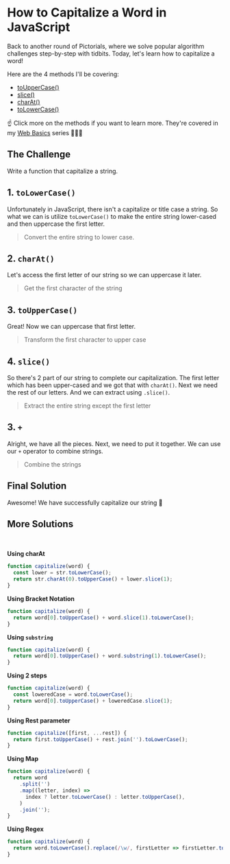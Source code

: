# How to Capitalize a Word in JavaScript

Back to another round of Pictorials, where we solve popular algorithm challenges step-by-step with tidbits. Today, let's learn how to capitalize a word!

Here are the 4 methods I'll be covering:

- [toUpperCase()](/basics/string-touppercase)
- [slice()](/basics/string-slice)
- [charAt()](/basics/string-charat)
- [toLowerCase()](/basics/string-tolowercase)

☝️ Click more on the methods if you want to learn more. They're covered in my [Web Basics](/basics/) series 👩🏻‍🏫

<ArticleImage />

## The Challenge

Write a function that capitalize a string.

<ArticleImage name="1" />

## 1. `toLowerCase()`

Unfortunately in JavaScript, there isn't a capitalize or title case a string. So what we can is utilize `toLowerCase()` to make the entire string lower-cased and then uppercase the first letter.

> Convert the entire string to lower case.

<ArticleImage name="2" />

## 2. `charAt()`

Let's access the first letter of our string so we can uppercase it later.

> Get the first character of the string

<ArticleImage name="3" />

## 3. `toUpperCase()`

Great! Now we can uppercase that first letter.

> Transform the first character to upper case

<ArticleImage name="4" />

## 4. `slice()`

So there's 2 part of our string to complete our capitalization. The first letter which has been upper-cased and we got that with `charAt()`. Next we need the rest of our letters. And we can extract using `.slice()`.

> Extract the entire string except the first letter

<ArticleImage name="5" />

## 3. `+`

Alright, we have all the pieces. Next, we need to put it together. We can use our `+` operator to combine strings.

> Combine the strings

<ArticleImage name="6" />

## Final Solution

Awesome! We have successfully capitalize our string 🥳

<!-- TODO: uncomment once re-uploaded -->
<ArticleImage name="7" />

## More Solutions

<br>

**Using charAt**

```javascript
function capitalize(word) {
  const lower = str.toLowerCase();
  return str.charAt(0).toUpperCase() + lower.slice(1);
}
```

**Using Bracket Notation**

```javascript
function capitalize(word) {
  return word[0].toUpperCase() + word.slice(1).toLowerCase();
}
```

**Using `substring`**

```javascript
function capitalize(word) {
  return word[0].toUpperCase() + word.substring(1).toLowerCase();
}
```

**Using 2 steps**

```javascript
function capitalize(word) {
  const loweredCase = word.toLowerCase();
  return word[0].toUpperCase() + loweredCase.slice(1);
}
```

**Using Rest parameter**

```javascript
function capitalize([first, ...rest]) {
  return first.toUpperCase() + rest.join('').toLowerCase();
}
```

**Using Map**

```javascript
function capitalize(word) {
  return word
    .split('')
    .map((letter, index) =>
      index ? letter.toLowerCase() : letter.toUpperCase(),
    )
    .join('');
}
```

**Using Regex**

```javascript
function capitalize(word) {
  return word.toLowerCase().replace(/\w/, firstLetter => firstLetter.toUpperCase());
}
```

<ArticleFootnote />

